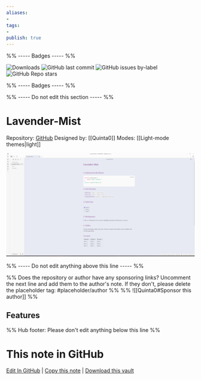 ```yaml
---
aliases:
- 
tags: 
- 
publish: true
---
```


%% ----- Badges ----- %%

![Downloads](https://img.shields.io/badge/downloads-404-573E7A?style=for-the-badge&logo=)
![GitHub last commit](https://img.shields.io/github/last-commit/Quinta0/Lavender-Mist?color=573E7A&label=last%20update&logo=github&style=for-the-badge)
![GitHub issues by-label](https://img.shields.io/github/issues/Quinta0/Lavender-Mist/help%20wanted?color=573E7A&logo=github&style=for-the-badge) 
![GitHub Repo stars](https://img.shields.io/github/stars/Quinta0/Lavender-Mist?color=573E7A&logo=github&style=for-the-badge)

%% ----- Badges ----- %%

%% ----- Do not edit this section ----- %%

# Lavender-Mist

Repository: [GitHub](https://github.com/Quinta0/Lavender-Mist)
Designed by: [[Quinta0]]
Modes: [[Light-mode themes|light]]



![screenshot](https://github.com/Quinta0/Lavender-Mist/raw/HEAD/Lavender-Mist-small.png)

%% ----- Do not edit anything above this line ----- %% 

%% Does the repository or author have any sponsoring links? Uncomment the next line and add them to the author's note. If they don't, please delete the placeholder tag: #placeholder/author %%
%% ![[Quinta0#Sponsor this author]] %%


## Features



%% Hub footer: Please don't edit anything below this line %%

# This note in GitHub

<span class="git-footer">[Edit In GitHub](https://github.dev/obsidian-community/obsidian-hub/blob/main/02%20-%20Community%20Expansions/02.05%20All%20Community%20Expansions/Themes/Lavender-Mist.md "git-hub-edit-note") | [Copy this note](https://raw.githubusercontent.com/obsidian-community/obsidian-hub/main/02%20-%20Community%20Expansions/02.05%20All%20Community%20Expansions/Themes/Lavender-Mist.md "git-hub-copy-note") | [Download this vault](https://github.com/obsidian-community/obsidian-hub/archive/refs/heads/main.zip "git-hub-download-vault") </span>
